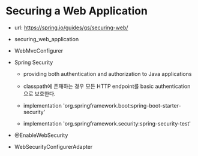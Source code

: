 # Securing a Web Application

- url: <https://spring.io/guides/gs/securing-web/>

- securing_web_application

- WebMvcConfigurer

- Spring Security

  - providing both authentication and authorization to Java applications

  - classpath에 존재하는 경우 모든 HTTP endpoint를 basic authentication으로 보호한다.

  - implementation 'org.springframework.boot:spring-boot-starter-security'

  - implementation 'org.springframework.security:spring-security-test'

- @EnableWebSecurity

- WebSecurityConfigurerAdapter
